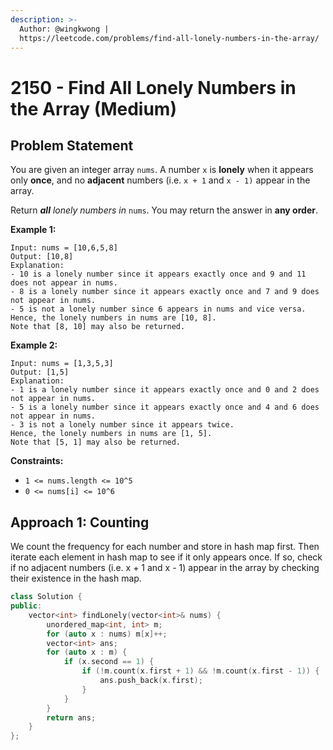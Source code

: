 ```yaml
---
description: >-
  Author: @wingkwong |
  https://leetcode.com/problems/find-all-lonely-numbers-in-the-array/
---
```


# 2150 - Find All Lonely Numbers in the Array (Medium)

## Problem Statement

You are given an integer array `nums`. A number `x` is **lonely** when it appears only **once**, and no **adjacent** numbers (i.e. `x + 1` and `x - 1)` appear in the array.

Return _**all** lonely numbers in_ `nums`. You may return the answer in **any order**.

**Example 1:**

```
Input: nums = [10,6,5,8]
Output: [10,8]
Explanation: 
- 10 is a lonely number since it appears exactly once and 9 and 11 does not appear in nums.
- 8 is a lonely number since it appears exactly once and 7 and 9 does not appear in nums.
- 5 is not a lonely number since 6 appears in nums and vice versa.
Hence, the lonely numbers in nums are [10, 8].
Note that [8, 10] may also be returned.
```

**Example 2:**

```
Input: nums = [1,3,5,3]
Output: [1,5]
Explanation: 
- 1 is a lonely number since it appears exactly once and 0 and 2 does not appear in nums.
- 5 is a lonely number since it appears exactly once and 4 and 6 does not appear in nums.
- 3 is not a lonely number since it appears twice.
Hence, the lonely numbers in nums are [1, 5].
Note that [5, 1] may also be returned.
```

**Constraints:**

* `1 <= nums.length <= 10^5`
* `0 <= nums[i] <= 10^6`

## Approach 1: Counting

We count the frequency for each number and store in hash map first. Then iterate each element in hash map to see if it only appears once. If so, check if no adjacent numbers (i.e. x + 1 and x - 1) appear in the array by checking their existence in the hash map.

```cpp
class Solution {
public:
    vector<int> findLonely(vector<int>& nums) {
        unordered_map<int, int> m;
        for (auto x : nums) m[x]++;
        vector<int> ans;
        for (auto x : m) {
            if (x.second == 1) {
                if (!m.count(x.first + 1) && !m.count(x.first - 1)) {
                    ans.push_back(x.first);
                }
            }
        }
        return ans;
    }
};
```

